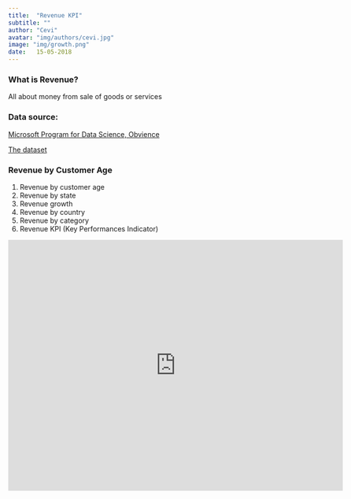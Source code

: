 ```yaml
---
title:  "Revenue KPI"
subtitle: ""
author: "Cevi"
avatar: "img/authors/cevi.jpg"
image: "img/growth.png"
date:   15-05-2018
---
```


### What is Revenue?
All about money from sale of goods or services


### Data source:
[Microsoft Program for Data Science, Obvience](https://academy.microsoft.com/en-us/professional-program/tracks/data-science/)

[The dataset](https://github.com/MicrosoftLearning/Introduction-to-Data-Analysis-using-Excel/tree/master/Module2)

### Revenue by Customer Age
1. Revenue by customer age
2. Revenue by state
3. Revenue growth
4. Revenue by country
5. Revenue by category
6. Revenue KPI (Key Performances Indicator)


<iframe width="680" height="510" src="https://app.powerbi.com/view?r=eyJrIjoiYjljNDFmNTEtYjYzYS00ODBhLWI0Y2YtN2U5ZWNjZTY2NjBlIiwidCI6IjU3NTMyN2Q0LTBmNGMtNGI5ZS1hNzE4LWQwOTViMWMyMzdiNSIsImMiOjh9" frameborder="0" allowFullScreen="true"></iframe>
